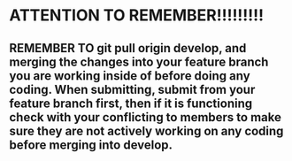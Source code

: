 # ATTENTION TO REMEMBER!!!!!!!!!

## REMEMBER TO git pull origin develop, and merging the changes into your feature branch you are working inside of before doing any coding. When submitting, submit from your feature branch first, then if it is functioning check with your conflicting to members to make sure they are not actively working on any coding before merging into develop.
